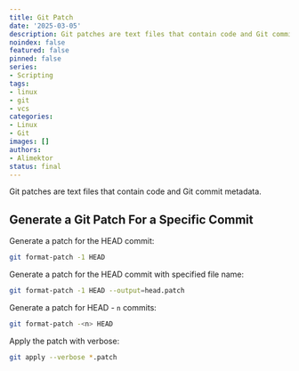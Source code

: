 ```yaml
---
title: Git Patch
date: '2025-03-05'
description: Git patches are text files that contain code and Git commit metadata.
noindex: false
featured: false
pinned: false
series:
- Scripting
tags:
- linux
- git
- vcs
categories:
- Linux
- Git
images: []
authors:
- Alimektor
status: final
---
```



Git patches are text files that contain code and Git commit metadata.

## Generate a Git Patch For a Specific Commit ##

Generate a patch for the HEAD commit:

```bash
git format-patch -1 HEAD
```

Generate a patch for the HEAD commit with specified file name:

```bash
git format-patch -1 HEAD --output=head.patch
```

Generate a patch for HEAD - `n` commits:

```bash
git format-patch -<n> HEAD
```

Apply the patch with verbose:

```bash
git apply --verbose *.patch
```
